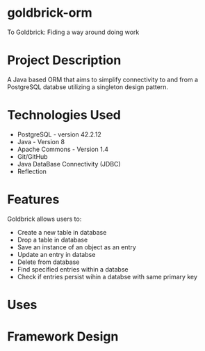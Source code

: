 # goldbrick-orm
To Goldbrick: Fiding a way around doing work
# Project Description
A Java based ORM that aims to simplify connectivity to and from a PostgreSQL
databse utilizing a singleton design pattern.
# Technologies Used
* PostgreSQL - version 42.2.12
* Java - Version 8
* Apache Commons - Version 1.4
* Git/GitHub
* Java DataBase Connectivity (JDBC)
* Reflection

# Features
Goldbrick allows users to:
* Create a new table in database
* Drop a table in database
* Save an instance of an object as an entry
* Update an entry in databse
* Delete from database
* Find specified entries within a databse
* Check if entries persist wihin a databse with same primary key
 
# Uses

# Framework Design
